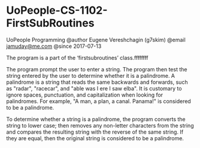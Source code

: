 # UoPeople-CS-1102-FirstSubRoutines
UoPeople Programming
@author  Eugene Vereshchagin (g7skim)
@email   jamuday@me.com
@since   2017-07-13 

The program is a part of the ‘firstsubroutines’ class.ffffffff

The program prompt the user to enter a string. The program then test the string entered by the user to determine
whether it is a palindrome. 
A palindrome is a string that reads the same backwards and forwards,
such as "radar", "racecar", and "able was I ere I saw elba". 
It is customary to ignore spaces, punctuation, and capitalization when looking for palindromes. 
For example, "A man, a plan, a canal. Panama!" is considered to be a palindrome.

To determine whether a string is a palindrome, the program converts the string to lower case;
then removes any non-letter characters from the string and compares the resulting string with the reverse of the same string.
If they are equal, then the original string is considered to be a palindrome.
